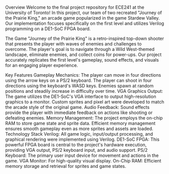Overview
Welcome to the final project repository for ECE241 at the University of Toronto! In this project, our team of two recreated "Journey of the Prairie King," an arcade game popularized in the game Stardew Valley. Our implementation focuses specifically on the first level and utilizes Verilog programming on a DE1-SoC FPGA board.

The Game
"Journey of the Prairie King" is a retro-inspired top-down shooter that presents the player with waves of enemies and challenges to overcome. The player's goal is to navigate through a Wild West-themed landscape, eliminate enemies, and collect coins for power-ups. Our project accurately replicates the first level's gameplay, sound effects, and visuals for an engaging player experience.

Key Features
Gameplay Mechanics:
The player can move in four directions using the arrow keys on a PS/2 keyboard.
The player can shoot in four directions using the keyboard's WASD keys.
Enemies spawn at random positions and steadily increase in difficulty over time.
VGA Graphics Output:
The game utilizes the DE1-SoC's VGA interface to output high-resolution graphics to a monitor.
Custom sprites and pixel art were developed to match the arcade style of the original game.
Audio Feedback:
Sound effects provide the player with immediate feedback on actions like shooting or defeating enemies.
Memory Management:
The project employs the on-chip RAM to store game state and sprite data.
Efficient memory management ensures smooth gameplay even as more sprites and assets are loaded.
Technology Stack
Verilog: All game logic, input/output processing, and graphical rendering were implemented using Verilog.
DE1-SoC FPGA: This powerful FPGA board is central to the project's hardware execution, providing VGA output, PS/2 keyboard input, and audio support.
PS/2 Keyboard: The primary user input device for movement and actions in the game.
VGA Monitor: For high-quality visual display.
On-Chip RAM: Efficient memory storage and retrieval for sprites and game states.
